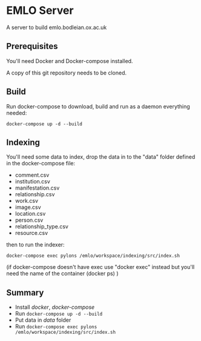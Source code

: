 # EMLO Server
A server to build emlo.bodleian.ox.ac.uk

## Prerequisites
You'll need Docker and Docker-compose installed. 

A copy of this git repository needs to be cloned.

## Build
Run docker-compose to download, build and run as a daemon everything needed:

`docker-compose up -d --build`

## Indexing
You'll need some data to index, drop the data in to the  "data" folder defined in the docker-compose file:
- comment.csv
- institution.csv
- manifestation.csv
- relationship.csv     
- work.csv
- image.csv 
- location.csv 
- person.csv
- relationship_type.csv
- resource.csv

then to run the indexer:

`docker-compose exec pylons /emlo/workspace/indexing/src/index.sh`

(if docker-compose doesn't have exec use "docker exec" instead but you'll need the name of the container (docker ps) )
 
## Summary
- Install _docker_, _docker-compose_
- Run `docker-compose up -d --build`
- Put data in _data_ folder
- Run `docker-compose exec pylons /emlo/workspace/indexing/src/index.sh`
